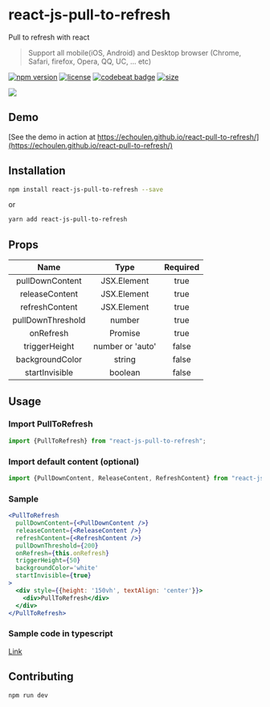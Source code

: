 # react-js-pull-to-refresh

Pull to refresh with react
 > Support all mobile(iOS, Android) and Desktop browser (Chrome, Safari, firefox, Opera, QQ, UC, ... etc)


[![npm version](https://badge.fury.io/js/react-js-pull-to-refresh.svg)](https://badge.fury.io/js/react-js-pull-to-refresh)
[![license](https://img.shields.io/github/license/echoulen/react-js-pull-to-refresh.svg)](https://opensource.org/licenses/MIT)
[![codebeat badge](https://codebeat.co/badges/3be54568-d7c5-4cc2-b5a4-8eae143b4dbf)](https://codebeat.co/projects/github-com-echoulen-react-pull-to-refresh-master)
[![size](https://badgen.net/bundlephobia/minzip/react-js-pull-to-refresh)](https://bundlephobia.com/result?p=react-js-pull-to-refresh@1.2.1)

![](https://media.giphy.com/media/xT1R9LCrbpOJ4J7HoI/giphy.gif)

## Demo
[See the demo in action at https://echoulen.github.io/react-pull-to-refresh/](https://echoulen.github.io/react-pull-to-refresh/)

## Installation
```bash
npm install react-js-pull-to-refresh --save
```

or

```bash
yarn add react-js-pull-to-refresh
```

## Props
|Name|Type|Required
|:------:|:------:|:------:|
|pullDownContent|JSX.Element|true|
|releaseContent|JSX.Element|true|
|refreshContent|JSX.Element|true|
|pullDownThreshold|number|true|
|onRefresh|Promise|true|
|triggerHeight|number or 'auto'|false|
|backgroundColor|string|false|
|startInvisible|boolean|false|

## Usage

### Import PullToRefresh
```js
import {PullToRefresh} from "react-js-pull-to-refresh";
```

### Import default content (optional)
```typescript
import {PullDownContent, ReleaseContent, RefreshContent} from "react-js-pull-to-refresh";
```


### Sample
```jsx
<PullToRefresh
  pullDownContent={<PullDownContent />}
  releaseContent={<ReleaseContent />}
  refreshContent={<RefreshContent />}
  pullDownThreshold={200}
  onRefresh={this.onRefresh}
  triggerHeight={50}
  backgroundColor='white'
  startInvisible={true}
>
  <div style={{height: '150vh', textAlign: 'center'}}>
    <div>PullToRefresh</div>
  </div>
</PullToRefresh>
```

### Sample code in typescript
[Link](https://github.com/echoulen/react-pull-to-refresh/blob/master/examples/Basic.tsx)

## Contributing
```bash
npm run dev
```
